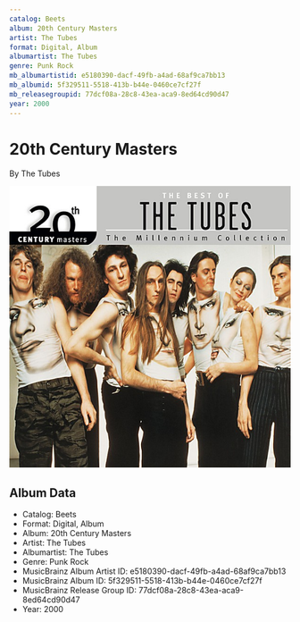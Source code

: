 ```yaml
---
catalog: Beets
album: 20th Century Masters
artist: The Tubes
format: Digital, Album
albumartist: The Tubes
genre: Punk Rock
mb_albumartistid: e5180390-dacf-49fb-a4ad-68af9ca7bb13
mb_albumid: 5f329511-5518-413b-b44e-0460ce7cf27f
mb_releasegroupid: 77dcf08a-28c8-43ea-aca9-8ed64cd90d47
year: 2000
---
```


# 20th Century Masters

By The Tubes

![](../../assets/beetscovers/The_Tubes-20th_Century_Masters.jpg)

## Album Data

- Catalog: Beets
- Format: Digital, Album
- Album: 20th Century Masters
- Artist: The Tubes
- Albumartist: The Tubes
- Genre: Punk Rock
- MusicBrainz Album Artist ID: e5180390-dacf-49fb-a4ad-68af9ca7bb13
- MusicBrainz Album ID: 5f329511-5518-413b-b44e-0460ce7cf27f
- MusicBrainz Release Group ID: 77dcf08a-28c8-43ea-aca9-8ed64cd90d47
- Year: 2000

